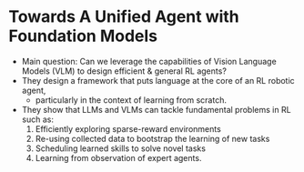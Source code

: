# Towards A Unified Agent with Foundation Models

- Main question: Can we leverage the capabilities of
  Vision Language Models (VLM) to design efficient & general RL agents?
- They design a framework that puts language at the core of an RL robotic agent,
  - particularly in the context of learning from scratch.
- They show that LLMs and VLMs can tackle fundamental problems in RL such as:
    1. Efficiently exploring sparse-reward environments
    2. Re-using collected data to bootstrap the learning of new tasks
    3. Scheduling learned skills to solve novel tasks
    4. Learning from observation of expert agents.